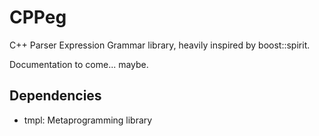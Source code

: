 CPPeg
=====

C++ Parser Expression Grammar library, heavily inspired by boost::spirit.

Documentation to come... maybe.


Dependencies
------------
- tmpl: Metaprogramming library
